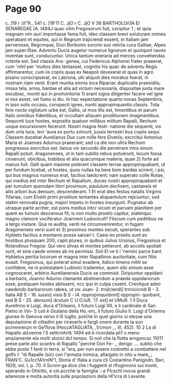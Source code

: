 # Page 90

c. ]19 r :\ll"R., 541 c. ]19'11 C. JjO r C. JjO V 36 BARTHOLOi\1A EI SENAREGAE [A. t494J quac olim Fregosorum fuit, cxcipitur 1 ; et quia magnam vim auri importasse fama fuit, ideo classem brevi soluturam omnes sperabant et equites, qui in Regnum trajiciendi essent, in Italiam jam pervenisse, Regcmque, Duci Borbonio sororio suo relicta cura Galliae, Alpes jam super:lSse. Adventu Ducis augetur numerus lignorum et quotquot naves inventae sunt, conducuntur. Unica tantum oneraria ad merces convehendas rctenta est. Sed classis Ara- gonea, cui Federicus Alphonsi frater praeerat, cum 'nihil per 'multos dies tentasset, cognitis his quac de adventu Regis affirmarentur, cum iis copiis quas ex Neapoli devexerat et quas in agro pisano conscripserat, ex Labrona, uhi aliquot dies moratus foerat, in nostram riam venit. Erant munita omnia loca Ripariac duplicatis praesidiis; missa tela, arma, bardae et alia ad victum necessaria, dispositae juxta mare excubiac, moniti qui in promontoriis 1( erant signa diligenter facere vel igne si nox esset, vel fumo si diu. In hac expectatione quarto nonas Septembris, in ipso solis occasu, conspecti ignes, nuntii appropinquantis classis. Tota fere nocte vigilatum urbe est, Gallis, ut mos illis est, timentibus et parum Italis omnibus fidentibus, et occultam aliquam proditionem imaginantibus. Sequcnti luce hostes, expositis quatuor millibus militum Rapalli, Rechum usque excursionem fecerunt. Nostri magna festi- natione die sequenti, vix dum orta luce, levi 'aura ex portu solvunt, jussis terrestri bus copiis sequi. Classem ducebat Aurelianus Dux cum mille fere Elvetiis; excrcitui Antonius Maria et Joannes Adurnus praeerant; sed ca die non ultra Rechum progressus excrcitus est. lianus vix secundo die penetrare intra sinum Rapalli potuit. Aragonenses, ut in tam subitis rebus potuerunt, locum fossa cinxerunt, obicibus, trabibus et alia quacumque materia, quae 2( forte ad manus fuit. Galli quam maxime poterant classem terrae appropinquabant, ut per fundum licebat, ut hostes, quos nullas ha bere bom bardas scirent, i psi, qui bus magnus numerus erat, facilius laedcrent; nam superato colle Rutae, qui medius est inter Rechum et Rapallum, duces nostri appropinquabant et per tumulum quemdam litori proximum, paululum declivem, castaneis et aliis arbori bus densum, descenderant. 1 Et erat dies festus natalis Virginis 1\fariae, cum Elvetii primi proelium tentantes aliquantulum rejiciuntur; sed statim renovata pugna, majori impetu in hostes insurgunt. Pugnatur ab utraque parte acriter; est pons medius intcr vicum et parvam planitiem per quem ex tumulo descensus fit; is non multo proelio capitur, statimquc magno clamore vociferatur Joannem Ludovicull? Fliscum cum peditibus ne a tergo instare. Qua re audita, veriti ne circumvenirentur, in fugam Aragonenses versi sunt et 3( proximos montes secuti, sperantes sub Hybleto facilius a montanis posse salvari t. Caesi eo proelio sunt ex hostibus plusquam 200, capti plures, in quibus Julius Ursinus, Fregosinus et Rolandinus Fregosi. Qui vero silvas et montes petierunt, ab accolis spoliati sunt, et sine caede omnes ab ire permissi. Soli El ve ti i 'nemini parce bant. Hybletus peritia locorum et magna inter Rapallinos auctoritate, cum filiis evasit. Fregosinus, qui poterat simul evadere, italico timens militi se confidere, ne in potestatem Ludovici traderetur, quem sibi simum esse cognosceret, arbitrio Aurelianensis Ducis se commisit. Diripiuntur oppidani a barbaris, Joannc Adurno clamante abstinendum a praeda oppidanorum esse, postquam hostes abiissent, ncc ipsi in culpa cssent. Crevitque adeo caedendo barbarorum rabies, ut vix Joan- 2. trnjlclendi] trnnicicndi B - 3. Italia AB S - 16. iussis] visis B S - l4. nppropinqunbnnt] nppropin· qunbant, sed B S - 25. densum] dcvlum C U:O.luR. 'l7. est] et UMuR. 1 Il Duca Aurellnno è Luigi, duca d'Orleans, il futuro Luigi XII, e li cardinale di San Pietro in Vin- 5 coli è Giuliano della Ho,·erc, il futuro Giulio II. Luigi d'Orlenns giunse In Genova verso il l5 lugllo, polchè In quel giorno si elesse una deputazione di cittadini per riceverlo e fargli onore durante la sun pcrmnnenzn in Ge11ova (HoccATAGLIATA, ,1/cmon·,., III, 452). 10 2 La di Hapallo a\Łvenne l'S settcmhrtŁ 1494 ed è ricordata plì1 o meno ampiamente eia molti storici dcl tempo. Si noli che la flotta arngoncsc 11011 prese parte allo scontro di Rapallo "perchè Don Fe- ,, derigo .... subito che ebbe posto 1 fanti in terra, si "era, per non essere costretto a combattere nel golfo I: "di Rapalle (sic) con l'armata inimica, allargato in nito u mare,,; FRAN'C. Gu1cc1A1rnIN"I, Storia d' flalia a cura cli Costantino Panigndn, Bari, 1929, voi. I, p. 70. Il Scnnn·ga dice che i fuggenti sl rlfuginrono sui monti, sperando in Ohlctto, e ciò pcrchè la famiglia :::e Flcschl nvcva grandi aderenze e molta autorità sulle popolazioni della Hl\'lcra di Levante.